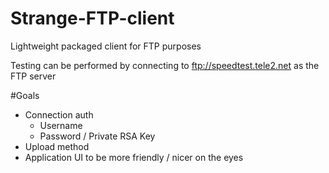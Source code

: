 # Strange-FTP-client
Lightweight packaged client for FTP purposes

Testing can be performed by connecting to ftp://speedtest.tele2.net as the FTP server

#Goals
- Connection auth
    - Username
    - Password / Private RSA Key
- Upload method
- Application UI to be more friendly / nicer on the eyes

